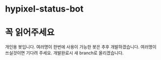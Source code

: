 # hypixel-status-bot

# 꼭 읽어주세요
개인용 봇입니다.
여러명이 한번에 사용이 가능한 봇은 추후 개발하겠습니다.
여러명이 쓰실것이면 기다려 주세요.
개발완료시 새 branch로 올리겠습니다.
